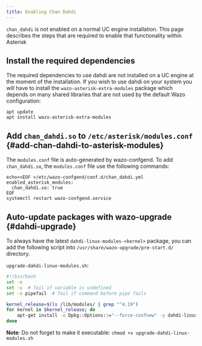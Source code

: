 ```yaml
---
title: Enabling Chan Dahdi
---
```


`chan_dahdi` is not enabled on a normal UC engine installation. This page describes the steps that
are required to enable that functionality within Asterisk

## Install the required dependencies

The required dependencies to use dahdi are not installed on a UC engine at the moment of the
installation. If you wish to use dahdi on your system you will have to install the
`wazo-asterisk-extra-modules` package which depends on many shared libraries that are not used by
the default Wazo configuration:

```shell
apt update
apt install wazo-asterisk-extra-modules
```

## Add `chan_dahdi.so` to `/etc/asterisk/modules.conf` {#add-chan-dahdi-to-asterisk-modules}

The `modules.conf` file is auto-generated by wazo-confgend. To add `chan_dahdi.so`, the
`modules.conf` file use the following commands:

```shell
echo<<EOF >/etc/wazo-confgend/conf.d/chan_dahdi.yml
enabled_asterisk_modules:
  chan_dahdi.so: true
EOF
systemctl restart wazo-confgend.service
```

## Auto-update packages with wazo-upgrade {#dahdi-upgrade}
To always have the latest `dahdi-linux-modules-<kernel>` package, you can add the following script
into `/usr/share/wazo-upgrade/pre-start.d/` directory.

`upgrade-dahdi-linux-modules.sh`:

```bash
#!/bin/bash
set -e
set -u  # fail if variable is undefined
set -o pipefail  # fail if command before pipe fails

kernel_release=$(ls /lib/modules/ | grep "^4.19")
for kernel in $kernel_release; do
	apt-get install -o Dpkg::Options::="--force-confnew" -y dahdi-linux-modules-${kernel}
done
```

**Note**: Do not forget to make it executable: `chmod +x upgrade-dahdi-linux-modules.sh`

